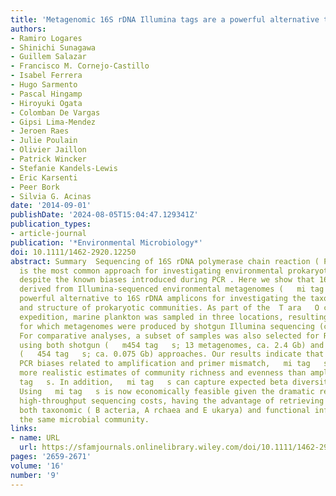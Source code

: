 ```yaml
---
title: 'Metagenomic 16S rDNA Illumina tags are a powerful alternative to amplicon sequencing to explore diversity and structure of microbial communities'
authors:
- Ramiro Logares
- Shinichi Sunagawa
- Guillem Salazar
- Francisco M. Cornejo-Castillo
- Isabel Ferrera
- Hugo Sarmento
- Pascal Hingamp
- Hiroyuki Ogata
- Colomban De Vargas
- Gipsi Lima-Mendez
- Jeroen Raes
- Julie Poulain
- Olivier Jaillon
- Patrick Wincker
- Stefanie Kandels-Lewis
- Eric Karsenti
- Peer Bork
- Silvia G. Acinas
date: '2014-09-01'
publishDate: '2024-08-05T15:04:47.129341Z'
publication_types:
- article-journal
publication: '*Environmental Microbiology*'
doi: 10.1111/1462-2920.12250
abstract: Summary  Sequencing of 16S rDNA polymerase chain reaction ( PCR ) amplicons
  is the most common approach for investigating environmental prokaryotic diversity,
  despite the known biases introduced during PCR . Here we show that 16S rDNA fragments
  derived from Illumina-sequenced environmental metagenomes (   mi tag   s) are a
  powerful alternative to 16S rDNA amplicons for investigating the taxonomic diversity
  and structure of prokaryotic communities. As part of the  T ara   O ceans global
  expedition, marine plankton was sampled in three locations, resulting in 29 subsamples
  for which metagenomes were produced by shotgun Illumina sequencing (ca. 700 Gb).
  For comparative analyses, a subset of samples was also selected for R oche-454 sequencing
  using both shotgun (   m454 tag   s; 13 metagenomes, ca. 2.4 Gb) and 16S rDNA amplicon
  (   454 tag   s; ca. 0.075 Gb) approaches. Our results indicate that by overcoming
  PCR biases related to amplification and primer mismatch,   mi tag   s may provide
  more realistic estimates of community richness and evenness than amplicon   454
  tag   s. In addition,   mi tag   s can capture expected beta diversity patterns.
  Using   mi tag   s is now economically feasible given the dramatic reduction in
  high-throughput sequencing costs, having the advantage of retrieving simultaneously
  both taxonomic ( B acteria, A rchaea and E ukarya) and functional information from
  the same microbial community.
links:
- name: URL
  url: https://sfamjournals.onlinelibrary.wiley.com/doi/10.1111/1462-2920.12250
pages: '2659-2671'
volume: '16'
number: '9'
---
```

